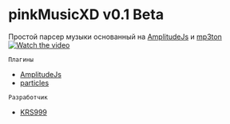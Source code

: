 
# pinkMusicXD v0.1 Beta
Простой парсер музыки основанный на [AmplitudeJs](https://521dimensions.com/open-source/amplitudejs) и [mp3ton](https://mp3ton.info)
[![Watch the video](https://raw.github.com/GabLeRoux/WebMole/master/ressources/WebMole_Youtube_Video.png)](http://youtu.be/vt5fpE0bzSY)
```
Плагины
```
* [AmplitudeJs](https://521dimensions.com/open-source/amplitudejs)
* [particles](https://vincentgarreau.com/particles.js/)
```
Разработчик
```
* [KRS999](https://vk.com/krs999)
